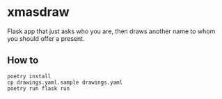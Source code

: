 
# xmasdraw

Flask app that just asks who you are, then draws another name
to whom you should offer a present.

## How to

```
poetry install
cp drawings.yaml.sample drawings.yaml
poetry run flask run
```
